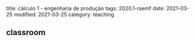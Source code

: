 title: cálculo 1 - engenharia de produção
tags: 2020.1-raemf
date: 2021-03-25
modified: 2021-03-25
category: teaching

## classroom
